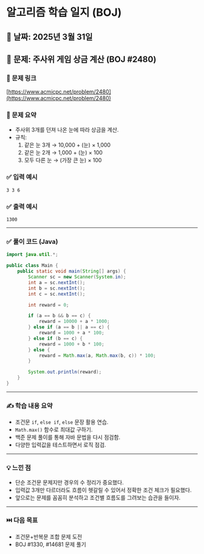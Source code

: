 # 알고리즘 학습 일지 (BOJ)

## 📅 날짜: 2025년 3월 31일
## 🧠 문제: 주사위 게임 상금 계산 (BOJ #2480)

### 🔗 문제 링크
[https://www.acmicpc.net/problem/2480](https://www.acmicpc.net/problem/2480)

### 📌 문제 요약
- 주사위 3개를 던져 나온 눈에 따라 상금을 계산.
- 규칙:
  1. 같은 눈 3개 → 10,000 + (눈) × 1,000
  2. 같은 눈 2개 → 1,000 + (눈) × 100
  3. 모두 다른 눈 → (가장 큰 눈) × 100

### ✅ 입력 예시
```
3 3 6
```

### ✅ 출력 예시
```
1300
```

---

### ✅ 풀이 코드 (Java)
```java
import java.util.*;

public class Main {
    public static void main(String[] args) {
        Scanner sc = new Scanner(System.in);
        int a = sc.nextInt();
        int b = sc.nextInt();
        int c = sc.nextInt();

        int reward = 0;

        if (a == b && b == c) {
            reward = 10000 + a * 1000;
        } else if (a == b || a == c) {
            reward = 1000 + a * 100;
        } else if (b == c) {
            reward = 1000 + b * 100;
        } else {
            reward = Math.max(a, Math.max(b, c)) * 100;
        }

        System.out.println(reward);
    }
}
```

---

### ✍️ 학습 내용 요약
- 조건문 `if`, `else if`, `else` 문장 활용 연습.
- `Math.max()` 함수로 최대값 구하기.
- 백준 문제 풀이를 통해 자바 문법을 다시 점검함.
- 다양한 입력값을 테스트하면서 로직 점검.

---

### 💡 느낀 점
- 단순 조건문 문제지만 경우의 수 정리가 중요했다.
- 입력값 3개만 다르더라도 흐름이 헷갈릴 수 있어서 정확한 조건 체크가 필요했다.
- 앞으로는 문제를 꼼꼼히 분석하고 조건별 흐름도를 그려보는 습관을 들이자.

---

### ⏭️ 다음 목표
- 조건문+반복문 조합 문제 도전
- BOJ #1330, #14681 문제 풀기
